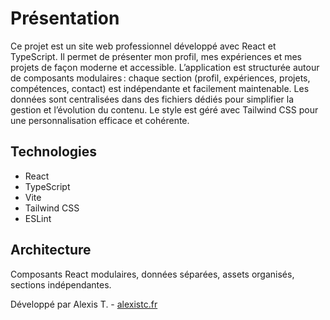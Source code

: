 # Présentation

Ce projet est un site web professionnel développé avec React et TypeScript. Il permet de présenter mon profil, mes expériences et mes projets de façon moderne et accessible. L’application est structurée autour de composants modulaires : chaque section (profil, expériences, projets, compétences, contact) est indépendante et facilement maintenable. Les données sont centralisées dans des fichiers dédiés pour simplifier la gestion et l’évolution du contenu. Le style est géré avec Tailwind CSS pour une personnalisation efficace et cohérente.

## Technologies

- React
- TypeScript
- Vite
- Tailwind CSS
- ESLint

## Architecture

Composants React modulaires, données séparées, assets organisés, sections indépendantes.


Développé par Alexis T. - [alexistc.fr](https://alexistc.fr)